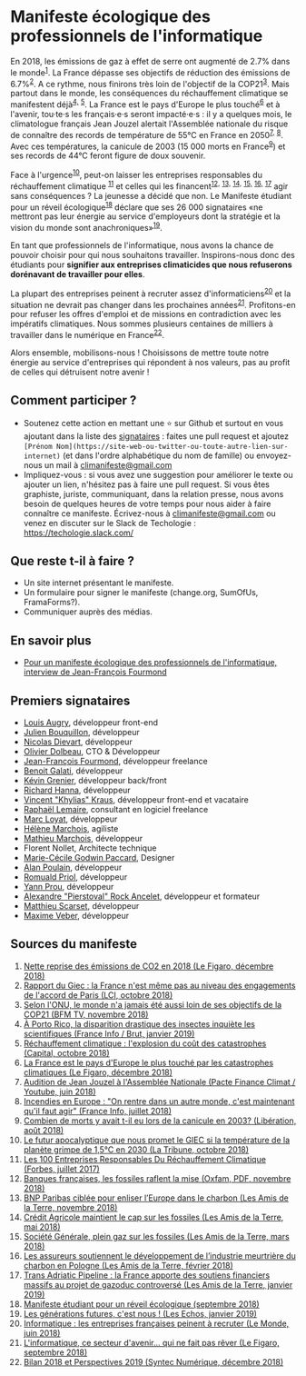 # Manifeste écologique des professionnels de l'informatique

En 2018, les émissions de gaz à effet de serre ont augmenté de 2.7% dans le monde<sup>[1](#figaro-2.7)</sup>. La France dépasse ses objectifs de réduction des émissions de 6.7%<sup>[2](#lci-6.7)</sup>. A ce rythme, nous finirons très loin de l'objectif de la COP21<sup>[3](#bfmtv-onu)</sup>. Mais partout dans le monde, les conséquences du réchauffement climatique se manifestent déjà<sup>[4,](#franceinfo-portorico)</sup> <sup>[5](#capital-cout)</sup>. La France est le pays d'Europe le plus touché<sup>[6](#figaro-catastrophes)</sup> et à l'avenir, tou·te·s les français·e·s seront impacté·e·s : il y a quelques mois, le climatologue français Jean Jouzel alertait l'Assemblée nationale du risque de connaître des records de température de 55°C en France en 2050<sup>[7,](#youtube-jouzel)</sup> <sup>[8](#franceinfo-jouzel)</sup>. Avec ces températures, la canicule de 2003 (15 000 morts en France<sup>[9](#liberation-canicule)</sup>) et ses records de 44°C feront figure de doux souvenir. 

Face à l'urgence<sup>[10](#latribune-giec)</sup>, peut-on laisser les entreprises responsables du réchauffement climatique <sup>[11](#forbes)</sup> et celles qui les financent<sup>[12,](#oxfam)</sup> <sup>[13,](#amisdelaterre-bnp)</sup> <sup>[14,](#amisdelaterre-ca)</sup> <sup>[15,](#amisdelaterre-socgen)</sup> <sup>[16,](#amisdelaterre-assureurs)</sup> <sup>[17](#amisdelaterre-pipeline)</sup> agir sans conséquences ? La jeunesse a décidé que non. Le Manifeste étudiant pour un réveil écologique<sup>[18](#manifeste-etudiants)</sup> déclare que ses 26 000 signataires «ne mettront pas leur énergie au service d'employeurs dont la stratégie et la vision du monde sont anachroniques»<sup>[19](#lesechos-manifeste)</sup>.

En tant que professionnels de l'informatique, nous avons la chance de pouvoir choisir pour qui nous souhaitons travailler. Inspirons-nous donc des étudiants pour **signifier aux entreprises climaticides que nous refuserons dorénavant de travailler pour elles**.

La plupart des entreprises peinent à recruter assez d'informaticiens<sup>[20](#lemonde-recrutement)</sup> et la situation ne devrait pas changer dans les prochaines années<sup>[21](#lefigaro-recrutement)</sup>. Profitons-en pour refuser les offres d'emploi et de missions en contradiction avec les impératifs climatiques. Nous sommes plusieurs centaines de milliers à travailler dans le numérique en France<sup>[22](#syntec)</sup>.

Alors ensemble, mobilisons-nous ! Choisissons de mettre toute notre énergie au service d'entreprises qui répondent à nos valeurs, pas au profit de celles qui détruisent notre avenir !

## Comment participer ?

* Soutenez cette action en mettant une ⭐️ sur Github et surtout en vous ajoutant dans la liste des [signataires](#signataires) : faites une pull request et ajoutez `[Prénom Nom](https://site-web-ou-twitter-ou-toute-autre-lien-sur-internet)` (et dans l'ordre alphabétique du nom de famille) ou envoyez-nous un mail à climanifeste@gmail.com
* Impliquez-vous : si vous avez une suggestion pour améliorer le texte ou ajouter un lien, n'hésitez pas à faire une pull request. Si vous êtes graphiste, juriste, communiquant, dans la relation presse, nous avons besoin de quelques heures de votre temps pour nous aider à faire connaître ce manifeste. Écrivez-nous à climanifeste@gmail.com ou venez en discuter sur le Slack de Techologie : https://techologie.slack.com/

## Que reste t-il à faire ?

* Un site internet présentant le manifeste.
* Un formulaire pour signer le manifeste (change.org, SumOfUs, FramaForms?).
* Communiquer auprès des médias.

## En savoir plus

* [Pour un manifeste écologique des professionnels de l'informatique, interview de Jean-François Fourmond](https://techologie.net/episodes/6-manifeste-ecologique-des-professionnels-de-l-informatique.html)

## Premiers signataires

* [Louis Augry](https://github.com/LouisAugry), développeur front-end
* [Julien Bouquillon](https://github.com/revolunet), développeur
* [Nicolas Dievart](https://github.com/NicolasDievart), développeur
* [Olivier Dolbeau](https://github.com/odolbeau), CTO & Développeur
* [Jean-François Fourmond](https://github.com/jffourmond), développeur freelance
* [Benoit Galati](https://github.com/b-galati), développeur
* [Kévin Grenier](https://github.com/mcsky), développeur back/front
* [Richard Hanna](https://supertanuki.github.io/home/), développeur
* [Vincent "Khylias" Kraus](https://github.com/khylias/), développeur front-end et vacataire
* [Raphaël Lemaire](http://raphael-lemaire.com/), consultant en logiciel freelance
* [Marc Loyat](https://github.com/mloyat/), développeur
* [Hélène Marchois](https://github.com/hmarchois), agiliste
* [Mathieu Marchois](https://github.com/mmarchois), développeur
* Florent Nollet, Architecte technique
* [Marie-Cécile Godwin Paccard](http://mcgodwin.com/), Designer
* [Alan Poulain](https://github.com/alanpoulain), développeur
* [Romuald Priol](https://twitter.com/doc_roms), développeur
* [Yann Prou](https://github.com/toofff), développeur
* [Alexandre "Pierstoval" Rock Ancelet](https://github.com/Pierstoval/), développeur et formateur
* [Matthieu Scarset](https://matthieuscarset.com/), développeur
* [Maxime Veber](https://github.com/Nek-), développeur


## Sources du manifeste

1. <a name="figaro-2.7" href="http://www.lefigaro.fr/sciences/2018/12/05/01008-20181205ARTFIG00331-nette-reprise-des-emissions-de-co2-en-2018.php">Nette reprise des émissions de CO2 en 2018 (Le Figaro, décembre 2018)</a>
1. <a name="lci-6.7" href="https://www.lci.fr/green/rechauffement-climatique-temperatures-rapport-du-giec-la-france-n-est-meme-pas-au-niveau-des-engagements-de-l-accord-de-paris-2100133.html">Rapport du Giec : la France n'est même pas au niveau des engagements de l'accord de Paris (LCI, octobre 2018)</a>
1. <a name="bfmtv-onu" href="https://www.bfmtv.com/planete/selon-l-onu-le-monde-n-a-jamais-ete-aussi-loin-de-ses-objectifs-de-la-cop21-1575634.html">Selon l'ONU, le monde n'a jamais été aussi loin de ses objectifs de la COP21 (BFM TV, novembre 2018)</a>
1. <a name="franceinfo-portorico" href="https://www.francetvinfo.fr/economie/emploi/metiers/agriculture/video-a-porto-rico-la-disparition-drastique-des-insectes-inquiete-les-scientifiques_3149365.html">À Porto Rico, la disparition drastique des insectes inquiète les scientifiques (France Info / Brut, janvier 2019)</a>
1. <a name="capital-cout" href="https://www.capital.fr/economie-politique/rechauffement-climatique-lexplosion-du-cout-des-catastrophes-1310638">Réchauffement climatique : l'explosion du coût des catastrophes (Capital, octobre 2018)</a>
1. <a name="figaro-catastrophes" href="http://www.lefigaro.fr/conjoncture/2018/12/05/20002-20181205ARTFIG00216-la-france-est-le-pays-d-europe-le-plus-touche-par-les-catastrophes-climatiques.php">La France est le pays d'Europe le plus touché par les catastrophes climatiques (Le Figaro, décembre 2018)</a>
1. <a name="youtube-jouzel" href="https://www.youtube.com/watch?v=MEwVM4s8O44">Audition de Jean Jouzel à l'Assemblée Nationale (Pacte Finance Climat / Youtube, juin 2018)</a>
1. <a name="franceinfo-jouzel" href="https://www.francetvinfo.fr/monde/environnement/retrait-americain-de-l-accord-de-paris/incendies-en-europe-on-rentre-dans-un-autre-monde-c-est-maintenant-qu-il-faut-agir_2864883.html">Incendies en Europe : "On rentre dans un autre monde, c'est maintenant qu'il faut agir" (France Info, juillet 2018)</a>
1. <a name="liberation-canicule" href="https://www.liberation.fr/checknews/2018/08/06/combien-de-morts-y-avait-t-il-eu-lors-de-la-canicule-en-2003_1671066">Combien de morts y avait t-il eu lors de la canicule en 2003? (Libération, août 2018)</a>
1. <a name="latribune-giec" href="https://www.latribune.fr/entreprises-finance/industrie/energie-environnement/le-futur-apocalyptique-que-nous-promet-le-giec-si-la-temperature-de-la-planete-grimpe-de-1-5-c-en-2030-793088.html">Le futur apocalyptique que nous promet le GIEC si la température de la planète grimpe de 1,5°C en 2030 (La Tribune, octobre 2018)</a>
1. <a name="forbes" href="https://www.forbes.fr/classements/100-entreprises-responsables-rechauffement-climatique/">Les 100 Entreprises Responsables Du Réchauffement Climatique (Forbes, juillet 2017)</a>
1. <a name="oxfam" href="https://www.oxfamfrance.org/wp-content/uploads/2018/11/BanquesFrancaises_Fossiles_Nov2018.pdf">Banques françaises, les fossiles raflent la mise (Oxfam, PDF, novembre 2018)</a>
1. <a name="amisdelaterre-bnp" href="https://www.amisdelaterre.org/BNP-Paribas-ciblee-pour-enliser-l-Europe-dans-le-charbon.html">BNP Paribas ciblée pour enliser l’Europe dans le charbon (Les Amis de la Terre, novembre 2018)</a> 
1. <a name="amisdelaterre-ca" href="https://www.amisdelaterre.org/AG-2018-Credit-Agricole-maintient-le-cap-sur-les-fossiles.html">Crédit Agricole maintient le cap sur les fossiles (Les Amis de la Terre, mai 2018)</a> 
1. <a name="amisdelaterre-socgen" href="https://www.amisdelaterre.org/Rapport-Societe-Generale-plein-gaz-sur-les-fossiles.html">Société Générale, plein gaz sur les fossiles (Les Amis de la Terre, mars 2018)</a>
1. <a name="amisdelaterre-assureurs" href="https://www.amisdelaterre.org/Les-assureurs-soutiennent-le-developpement-de-l-industrie-meurtriere-du-charbon.html">Les assureurs soutiennent le développement de l’industrie meurtrière du charbon en Pologne (Les Amis de la Terre, février 2018)</a>
1. <a name="amisdelaterre-pipeline" href="https://www.amisdelaterre.org/Trans-Adriatic-Pipeline-la-France-apporte-des-soutiens-financiers-massifs-au.html">Trans Adriatic Pipeline : la France apporte des soutiens financiers massifs au projet de gazoduc controversé (Les Amis de la Terre, janvier 2019)</a>
1. <a name="manifeste-etudiants" href="https://pour-un-reveil-ecologique.fr/">Manifeste étudiant pour un réveil écologique (septembre 2018)</a>
1. <a name="lesechos-manifeste" href="https://www.lesechos.fr/idees-debats/cercle/0600563849070-les-generations-futures-cest-nous-2239409.php">Les générations futures, c'est nous ! (Les Echos, janvier 2019)</a>
1. <a name="lemonde-recrutement" href="https://www.lemonde.fr/economie/article/2018/06/15/informatique-les-entreprises-francaises-peinent-a-recruter_5315494_3234.html">Informatique : les entreprises françaises peinent à recruter (Le Monde, juin 2018)</a>
1. <a name="lefigaro-recrutement" href="http://www.lefigaro.fr/decideurs/emploi/2018/09/13/33009-20180913ARTFIG00016-l-informatique-ce-secteur-d-avenir-qui-ne-fait-pas-rever.php">L'informatique, ce secteur d'avenir... qui ne fait pas rêver (Le Figaro, septembre 2018)</a>
1. <a name="syntec" href="https://syntec-numerique.fr/actu-informatique/bilan-2018-perspectives-2019">Bilan 2018 et Perspectives 2019 (Syntec Numérique, décembre 2018)</a>

